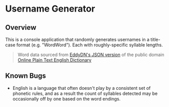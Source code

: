 # Username Generator

## Overview

This is a console application that randomly generates usernames in a title-case format (e.g. "WordWord"). Each with roughly-specific syllable lengths.

> Word data sourced from [EddyDN's JSON version](https://github.com/eddydn/DictionaryDatabase) of the public domain [Online Plain Text English Dictionary](https://www.mso.anu.edu.au/~ralph/OPTED/)

## Known Bugs

- English is a language that often doesn't play by a consistent set of phonetic rules, and as a result the count of syllables detected may be occasionally off by one based on the word endings.
